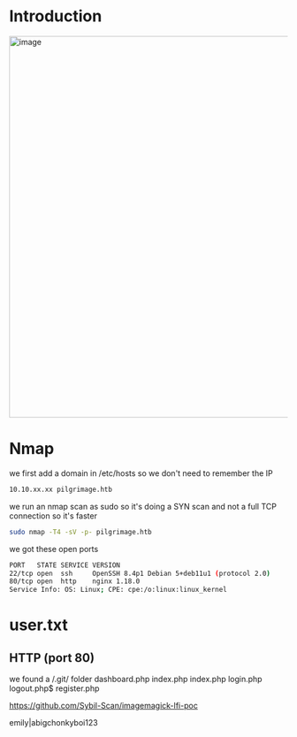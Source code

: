 # Introduction
<img width="690" alt="image" src="https://github.com/Mate0r/app.hackthebock.com/assets/94843357/91eeee22-63a2-4bfa-9996-ca4c0f548cb9">

# Nmap
we first add a domain in /etc/hosts so we don't need to remember the IP
```bash
10.10.xx.xx pilgrimage.htb
```

we run an nmap scan as sudo so it's doing a SYN scan and not a full TCP connection so it's faster

```bash
sudo nmap -T4 -sV -p- pilgrimage.htb
```

we got these open ports
```bash
PORT   STATE SERVICE VERSION
22/tcp open  ssh     OpenSSH 8.4p1 Debian 5+deb11u1 (protocol 2.0)
80/tcp open  http    nginx 1.18.0
Service Info: OS: Linux; CPE: cpe:/o:linux:linux_kernel
```

# user.txt

## HTTP (port 80)

we found a /.git/ folder
dashboard.php
index.php
index.php
login.php
logout.php$
register.php

https://github.com/Sybil-Scan/imagemagick-lfi-poc


emily|abigchonkyboi123
